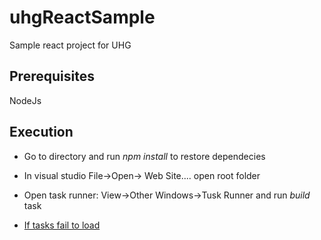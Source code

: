 # uhgReactSample
Sample react project for UHG

## Prerequisites
NodeJs

## Execution
* Go to directory and run _npm install_ to restore dependecies
* In visual studio File->Open-> Web Site....  open root folder
* Open task runner: View->Other Windows->Tusk Runner and run _build_ task


* [If tasks fail to load](https://stackoverflow.com/questions/37986800/node-sass-could-not-find-a-binding-for-your-current-environment)
